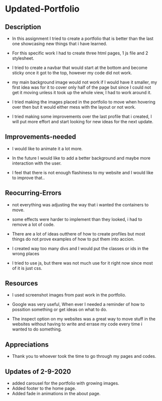 # Updated-Portfolio

## Description

* In this assignment I tried to create a portfolio that is better than the last one showcasing new things that i have learned.

* For this specific work I had to create three html pages, 1 js file and 2 stylesheet.

* I tried to create a navbar that would start at the bottom and become sticky once it got to the top, however my code did not work.

* my main background image would not work if I would have it smaller, my first idea was for it to cover only half of the page but since I could not get it moving unless it took up the whole view, I had to work around it.

* I tried making the images placed in the portfolio to move when hovering over then but it would either mess with the layout or not work.

* I tried making some improvements over the last profile that i created, I will put more effort and start looking for new ideas for the next update.



## Improvements-needed

* I would like to animate it a lot more.

* In the future I would like to add a better background and maybe more interaction with the user.

* I feel that there is not enough flashiness to my website and I would like to improve that..

## Reocurring-Errors

* not everything was adjusting the way that i wanted the containers to move.

* some effects were harder to implement than they looked, i had to remove a lot of code.

* There are a lot of ideas outthere of how to create profiles but most things do not prove examples of how to put them into accion.

* I created way too many divs and I would put the classes or ids in the wrong places

* I tried to use js, but there was not much use for it right now since most of it is just css.

## Resources

* I used screenshot images from past work in the portfolio.

* Google was very useful, When ever I needed a reminder of how to possition something or get ideas on what to do.

* The inspect option on my websites was a great way to move stuff in the websites without having to write and errase my code every time i wanted to do something.

## Appreciations

* Thank you to whoever took the time to go through my pages and codes. 

## Updates of 2-9-2020

* added carousel for the portfolio with growing images.
* Added footer to the home page.
* Added fade in animations in the about page.